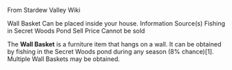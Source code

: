 From Stardew Valley Wiki

Wall Basket Can be placed inside your house. Information Source(s) Fishing in Secret Woods Pond Sell Price Cannot be sold

The **Wall Basket** is a furniture item that hangs on a wall. It can be obtained by fishing in the Secret Woods pond during any season (8% chance)\[1]. Multiple Wall Baskets may be obtained.
